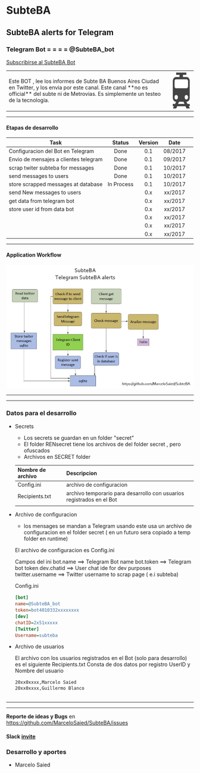 #                      SubteBA
##               SubteBA alerts for Telegram

###          Telegram Bot    = = = =    @SubteBA_bot

[Subscribirse al SubteBA Bot ](https://t.me/subteba)


<table border="0">
<tr><td>
Este BOT , lee los informes de Subte BA Buenos Aires Ciudad en Twitter, y los envia por este canal.
Este canal **no es official** del subte ni de Metrovias.
Es simplemente un testeo de la tecnologia.
</td> <td> <img src="https://github.com/MarceloSaied/SubteBA/blob/master/images/SubteBA_icon.jpg" 
alt="SubteBA Logo" height="100" width="200"> 
</td></tr>

</table>

- - -
#### Etapas de desarrollo
| Task                                  | Status     | Version| Date      |     |
| ------------------------------------- |:----------:| :-----:| :--------:|----:|
| Configuracion del Bot en Telegram     | Done       | 0.1    |  08/2017  |     | 
| Envio de mensajes a clientes telegram | Done       | 0.1    |  09/2017  |     |
| scrap twiter subteba for messages     | Done       | 0.1    |  10/2017  |     |
| send messages to users                | Done       | 0.1    |  10/2017  |     |
| store scrapped messages at database   | In Process | 0.1    |  10/2017  |     |
| send New messages to users            |            | 0.x    |  xx/2017  |     |
| get data from telegram bot            |            | 0.x    |  xx/2017  |     |
| store user id from data bot           |            | 0.x    |  xx/2017  |     |
|                                       |            | 0.x    |  xx/2017  |     |
|                                       |            | 0.x    |  xx/2017  |     |
|                                       |            | 0.x    |  xx/2017  |     |

- - -
#### Application Workflow
![Workflow1 image](https://github.com/MarceloSaied/SubteBA/blob/master/images/workflow1.jpg)

- - - 
- - -
### Datos para el desarrollo

* Secrets
	* Los secrets se guardan en un folder  "secret"
	* El folder RENsecret tiene los archivos de del folder secret , pero ofuscados
	* Archivos en SECRET folder
	
	| Nombre de archivo       | Descripcion     | 
	| ----------------------- |----------|
	| Config.ini | archivo de configuracion      | 
	| Recipients.txt | archivo temporario para desarrollo con usuarios registrados en el Bot | 
	|      |  | 


* Archivo de configuracion
	* los mensages se mandan a Telegram usando este usa un archivo de configuracion en el folder secret ( en un futuro sera copiado a temp folder en runtime)

	El archivo de configuracion es Config.ini
	
	Campos del ini 
	bot.name ==> Telegram Bot name
	bot.token ==> Telegram bot token
	dev.chatid ==> User chat ide for dev purposes
	twitter.username ==> Twitter username to scrap page ( e.i subteba)
	
	
	Config.ini
	```ini
	[bot]
	name=@SubteBA_bot
	token=bot4010332xxxxxxxx
	[dev]
	chatID=2x51xxxxx
	[Twitter]
	Username=subteba
	```

* Archivo de usuarios

	El archivo con los usuarios registrados en el Bot (solo para desarrollo) es el siguiente
	Recipients.txt
	Consta de dos datos por registro
	UserID y Nombre del usuario
	```csv
	20xx0xxxx,Marcelo Saied
	20xx0xxxx,Guillermo Blanco


	```
- - -

- - -

**Reporte de ideas  y Bugs** en https://github.com/MarceloSaied/SubteBA/issues
#### Slack [invite](https://join.slack.com/t/subteba/shared_invite/enQtMjQ5ODYxMjkwNzU3LWRjMDM0MmUzOTZhNWQ5N2Q4ZWM5NmM3OGM2ZmQxYzgxODdjMTk4NWZjYmNkYTEwMTEzYWI1ZTk5YTIxZTk2OGU)

### Desarrollo y aportes

* Marcelo Saied
